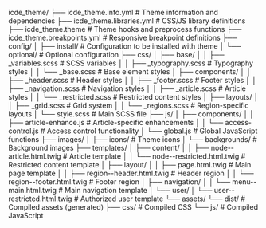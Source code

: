 icde_theme/
├── icde_theme.info.yml # Theme information and dependencies
├── icde_theme.libraries.yml # CSS/JS library definitions
├── icde_theme.theme # Theme hooks and preprocess functions
├── icde_theme.breakpoints.yml # Responsive breakpoint definitions
├── config/
│ ├── install/ # Configuration to be installed with theme
│ └── optional/ # Optional configuration
├── css/
│ ├── base/
│ │ ├── \_variables.scss # SCSS variables
│ │ ├── \_typography.scss # Typography styles
│ │ └── \_base.scss # Base element styles
│ ├── components/
│ │ ├── \_header.scss # Header styles
│ │ ├── \_footer.scss # Footer styles
│ │ ├── \_navigation.scss # Navigation styles
│ │ ├── \_article.scss # Article styles
│ │ └── \_restricted.scss # Restricted content styles
│ ├── layouts/
│ │ ├── \_grid.scss # Grid system
│ │ └── \_regions.scss # Region-specific layouts
│ └── style.scss # Main SCSS file
├── js/
│ ├── components/
│ │ ├── article-enhance.js # Article-specific enhancements
│ │ └── access-control.js # Access control functionality
│ └── global.js # Global JavaScript functions
├── images/
│ ├── icons/ # Theme icons
│ └── backgrounds/ # Background images
├── templates/
│ ├── content/
│ │ ├── node--article.html.twig # Article template
│ │ └── node--restricted.html.twig # Restricted content template
│ ├── layout/
│ │ ├── page.html.twig # Main page template
│ │ ├── region--header.html.twig # Header region
│ │ └── region--footer.html.twig # Footer region
│ ├── navigation/
│ │ └── menu--main.html.twig # Main navigation template
│ └── user/
│ └── user--restricted.html.twig # Authorized user template
└── assets/
└── dist/ # Compiled assets (generated)
├── css/ # Compiled CSS
└── js/ # Compiled JavaScript
